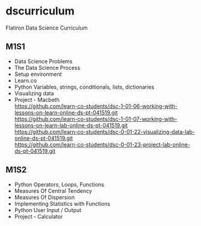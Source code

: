 # dscurriculum
Flatiron Data Science Curriculum

## M1S1
* Data Science Problems
* The Data Science Process
* Setup environment
* Learn.co
* Python Variables, strings, conditionals, lists, dictionaries
* Visualizing data
* Project - Macbeth  
https://github.com/learn-co-students/dsc-1-01-06-working-with-lessons-on-learn-online-ds-pt-041519.git  
https://github.com/learn-co-students/dsc-1-01-07-working-with-lessons-on-learn-lab-online-ds-pt-041519.git  
https://github.com/learn-co-students/dsc-0-01-22-visualizing-data-lab-online-ds-pt-041519.git  
https://github.com/learn-co-students/dsc-0-01-23-project-lab-online-ds-pt-041519.git  

## M1S2
* Python Operators, Loops, Functions
* Measures Of Central Tendency
* Measures Of Dispersion
* Implementing Statistics with Functions
* Python User Input / Output
* Project - Calculator